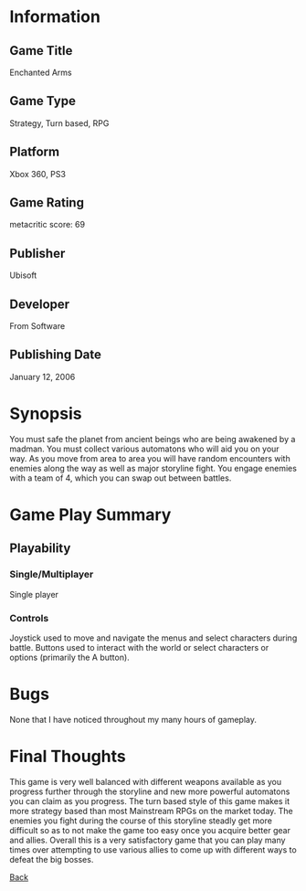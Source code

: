 # Information

## Game Title

Enchanted Arms

## Game Type

Strategy, Turn based, RPG

## Platform

Xbox 360, PS3

## Game Rating

metacritic score: 69

## Publisher

Ubisoft

## Developer

From Software

## Publishing Date

January 12, 2006

# Synopsis

You must safe the planet from ancient beings who are being awakened by a madman. You must collect various automatons who will
aid you on your way.  As you move from area to area you will have random encounters with enemies along the way as well as
major storyline fight. You engage enemies with a team of 4, which you can swap out between battles.


# Game Play Summary

## Playability

### Single/Multiplayer

Single player

### Controls

Joystick used to move and navigate the menus and select characters during battle. Buttons used to interact with the world or
select characters or options (primarily the A button).

# Bugs

None that I have noticed throughout my many hours of gameplay.

# Final Thoughts

This game is very well balanced with different weapons available as you progress further through the storyline and new more 
powerful automatons you can claim as you progress.  The turn based style of this game makes it more strategy based than most
Mainstream RPGs on the market today.  The enemies you fight during the course of this storyline steadly get more difficult
so as to not make the game too easy once you acquire better gear and allies.  Overall this is a very satisfactory game that
you can play many times over attempting to use various allies to come up with different ways to defeat the big bosses.

[Back](Portfolio.md)

